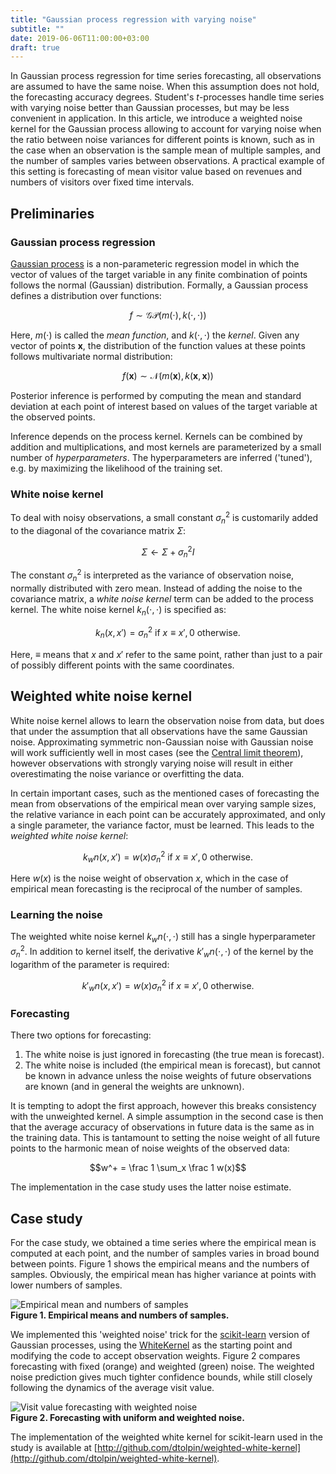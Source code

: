 ```yaml
---
title: "Gaussian process regression with varying noise"
subtitle: ""
date: 2019-06-06T11:00:00+03:00
draft: true
---
```


In Gaussian process regression for time series forecasting, all
observations are assumed to have the same noise. When this
assumption does not hold, the forecasting accuracy degrees.
Student's _t_-processes handle time series with varying noise
better than Gaussian processes, but may be less convenient in
application. In this article, we introduce a weighted noise
kernel for the Gaussian process allowing to account for varying
noise when the ratio between noise variances for different
points is known, such as in the case when an observation is the
sample mean of multiple samples, and the number of samples
varies between observations. A practical example of this setting
is forecasting of mean visitor value based on revenues and
numbers of visitors over fixed time intervals.

## Preliminaries

### Gaussian process regression

[Gaussian
process](https://en.m.wikipedia.org/wiki/Gaussian_process) is a
non-parameteric regression model in which the vector of values
of the target variable in any finite combination of points
follows the normal (Gaussian) distribution.  Formally, a
Gaussian process defines a distribution over functions:

$$f \sim \mathcal{GP}(m(\cdot), k(\cdot, \cdot))$$

Here, $m(\cdot)$ is called the _mean function_, and $k(\cdot,
\cdot)$ the _kernel_. Given any vector of points $\pmb{x}$,
the distribution of the function values at these points
follows multivariate normal distribution:

$$f(\pmb{x}) \sim \mathcal{N}(m(\pmb{x}), k(\pmb{x}, \pmb{x}))$$


Posterior inference is performed by computing the mean and
standard deviation at each point of interest based on values of
the target variable at the observed points. 

Inference depends on the process kernel. Kernels can be combined
by addition and multiplications, and most kernels are
parameterized by a small number of _hyperparameters_. The
hyperparameters are inferred ('tuned'), e.g. by maximizing the
likelihood of the training set.


### White noise kernel

To deal with noisy observations, a small constant $\sigma_n^2$
is customarily added to the diagonal of the covariance matrix
$\Sigma$:

$$\Sigma \gets \Sigma + \sigma_n^2I$$

The constant $\sigma_n^2$ is interpreted as the variance of
observation noise, normally distributed with zero mean. Instead
of adding the noise to the covariance matrix, a _white
noise kernel_ term can be added to the process kernel. The white
noise kernel $k_{n}(\cdot, \cdot)$ is specified as:

$$k_n(x, x') = \sigma_n^2 \text{ if } x \equiv x', 0 \mbox{ otherwise.}$$

Here, $\equiv$ means that $x$ and $x'$ refer to the same point,
rather than just to a pair of possibly different points with the
same coordinates.

## Weighted white noise kernel

White noise kernel allows to learn the observation noise from
data, but does that under the assumption that all observations
have the same Gaussian noise. Approximating symmetric
non-Gaussian noise with Gaussian noise will work sufficiently
well in most cases (see the
[Central limit theorem](https://en.m.wikipedia.org/wiki/Central_limit_theorem)), however observations with strongly varying noise will
result in either overestimating the noise variance or
overfitting the data.

In certain important cases, such as the mentioned cases of
forecasting the mean from observations of the empirical mean
over varying sample sizes, the relative variance in each point
can be accurately approximated, and only a single parameter, the
variance factor, must be learned. This leads to the _weighted
white noise kernel_:


$$k_wn(x, x') = w(x) \sigma_n^2 \text{ if } x \equiv x', 0 \mbox{ otherwise.}$$

Here $w(x)$ is the noise weight of observation $x$, which in the
case of empirical mean forecasting is the reciprocal of the
number of samples.

### Learning the noise

The weighted white noise kernel $k_wn(\cdot, \cdot)$ still has a
single hyperparameter $\sigma_n^2$. In addition to kernel
itself, the derivative $k'_wn(\cdot, \cdot)$ of the kernel by the logarithm of the parameter is required:

$$k'_wn(x, x') = w(x)\sigma_n^2  \text{ if } x \equiv x', 0 \mbox{ otherwise.}$$

### Forecasting

There two options for forecasting:
1. The white noise is just ignored in forecasting (the true mean
   is forecast).
2. The white noise is included (the empirical mean is forecast),
   but cannot be known in advance unless the noise weights of
   future observations are known (and in general the weights are
   unknown).

It is tempting to adopt the first approach, however this breaks
consistency with the unweighted kernel. A simple assumption in
the second case is then that the average accuracy of
observations in future data is the same as in the training data.
This is tantamount to setting the noise weight of all future
points to the harmonic mean of noise weights of the observed
data:

$$w^+ = \frac 1 \sum_x \frac 1 w(x)$$

The implementation in the case study uses the latter noise
estimate.

## Case study

For the case study, we obtained a time series where the
empirical mean is computed at each point, and the number
of samples varies in broad bound between points. Figure 1 
shows the empirical means and the numbers of samples. Obviously,
the empirical mean has higher variance at points with lower
numbers of samples.

![Empirical mean and numbers of samples](data.png)  
**Figure 1. Empirical means and numbers of samples.**

We implemented this 'weighted noise' trick for the
[scikit-learn](scikit-learn.org) version of Gaussian processes,
using the
[WhiteKernel](https://scikit-learn.org/stable/modules/generated/sklearn.gaussian_process.kernels.WhiteKernel.html)
as the starting point and modifying the code to accept
observation weights. Figure 2 compares forecasting with fixed
(orange) and weighted (green) noise. The weighted noise
prediction gives much tighter confidence bounds, while still
closely following the dynamics of the average visit value.

![Visit value forecasting with weighted noise](/images/weighted-white/weighted-gp-forecast.png)  
**Figure 2. Forecasting with uniform and weighted noise.**

The implementation of the weighted white kernel for scikit-learn
used in the study is available at
[http://github.com/dtolpin/weighted-white-kernel](http://github.com/dtolpin/weighted-white-kernel).
